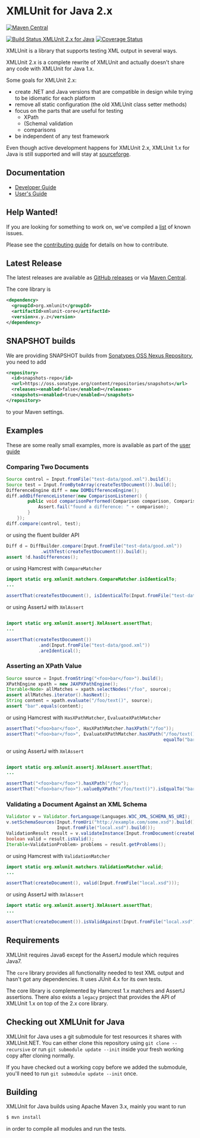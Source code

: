 XMLUnit for Java 2.x
====================

[![Maven Central](https://maven-badges.herokuapp.com/maven-central/org.xmlunit/xmlunit-core/badge.svg)](https://maven-badges.herokuapp.com/maven-central/org.xmlunit/xmlunit-core)

[![Build Status XMLUnit 2.x for Java](https://travis-ci.org/xmlunit/xmlunit.svg?branch=master)](https://travis-ci.org/xmlunit/xmlunit) [![Coverage Status](https://coveralls.io/repos/xmlunit/xmlunit/badge.svg)](https://coveralls.io/r/xmlunit/xmlunit)

XMLUnit is a library that supports testing XML output in several ways.

XMLUnit 2.x is a complete rewrite of XMLUnit and actually doesn't
share any code with XMLUnit for Java 1.x.

Some goals for XMLUnit 2.x:

* create .NET and Java versions that are compatible in design while
  trying to be idiomatic for each platform
* remove all static configuration (the old XMLUnit class setter methods)
* focus on the parts that are useful for testing
  - XPath
  - (Schema) validation
  - comparisons
* be independent of any test framework

Even though active development happens for XMLUnit 2.x, XMLUnit 1.x
for Java is still supported and will stay at
[sourceforge](https://sourceforge.net/projects/xmlunit/).

## Documentation

* [Developer Guide](https://github.com/xmlunit/xmlunit/wiki)
* [User's Guide](https://github.com/xmlunit/user-guide/wiki)

## Help Wanted!

If you are looking for something to work on, we've compiled a
[list](HELP_WANTED.md) of known issues.

Please see the [contributing guide](CONTRIBUTING.md) for details on
how to contribute.

## Latest Release

The latest releases are available as
[GitHub releases](https://github.com/xmlunit/xmlunit/releases) or via
[Maven Central](http://search.maven.org/#search|ga|1|org.xmlunit).

The core library is

```xml
<dependency>
  <groupId>org.xmlunit</groupId>
  <artifactId>xmlunit-core</artifactId>
  <version>x.y.z</version>
</dependency>
```

## SNAPSHOT builds

We are providing SNAPSHOT builds from
[Sonatypes OSS Nexus Repository](https://oss.sonatype.org/content/repositories/snapshots/org/xmlunit/),
you need to add

```xml
<repository>
  <id>snapshots-repo</id>
  <url>https://oss.sonatype.org/content/repositories/snapshots</url>
  <releases><enabled>false</enabled></releases>
  <snapshots><enabled>true</enabled></snapshots>
</repository>
```

to your Maven settings.

## Examples

These are some really small examples, more is available as part of the
[user guide](https://github.com/xmlunit/user-guide/wiki)

### Comparing Two Documents

```java
Source control = Input.fromFile("test-data/good.xml").build();
Source test = Input.fromByteArray(createTestDocument()).build();
DifferenceEngine diff = new DOMDifferenceEngine();
diff.addDifferenceListener(new ComparisonListener() {
        public void comparisonPerformed(Comparison comparison, ComparisonResult outcome) {
            Assert.fail("found a difference: " + comparison);
        }
    });
diff.compare(control, test);
```

or using the fluent builder API

```java
Diff d = DiffBuilder.compare(Input.fromFile("test-data/good.xml"))
             .withTest(createTestDocument()).build();
assert !d.hasDifferences();
```

or using Hamcrest with `CompareMatcher`

```java
import static org.xmlunit.matchers.CompareMatcher.isIdenticalTo;
...

assertThat(createTestDocument(), isIdenticalTo(Input.fromFile("test-data/good.xml")));
```

or using AssertJ with `XmlAssert`

```java

import static org.xmlunit.assertj.XmlAssert.assertThat;
...

assertThat(createTestDocument())
            .and(Input.fromFile("test-data/good.xml"))
            .areIdentical();
```

### Asserting an XPath Value

```java
Source source = Input.fromString("<foo>bar</foo>").build();
XPathEngine xpath = new JAXPXPathEngine();
Iterable<Node> allMatches = xpath.selectNodes("/foo", source);
assert allMatches.iterator().hasNext();
String content = xpath.evaluate("/foo/text()", source);
assert "bar".equals(content);
```

or using Hamcrest with `HasXPathMatcher`, `EvaluateXPathMatcher`

```java
assertThat("<foo>bar</foo>", HasXPathMatcher.hasXPath("/foo"));
assertThat("<foo>bar</foo>", EvaluateXPathMatcher.hasXPath("/foo/text()",
                                                           equalTo("bar")));
```

or using AssertJ with `XmlAssert`

```java

import static org.xmlunit.assertj.XmlAssert.assertThat;
...

assertThat("<foo>bar</foo>").hasXPath("/foo");
assertThat("<foo>bar</foo>").valueByXPath("/foo/text()").isEqualTo("bar");
```

### Validating a Document Against an XML Schema

```java
Validator v = Validator.forLanguage(Languages.W3C_XML_SCHEMA_NS_URI);
v.setSchemaSources(Input.fromUri("http://example.com/some.xsd").build(),
                   Input.fromFile("local.xsd").build());
ValidationResult result = v.validateInstance(Input.fromDocument(createDocument()).build());
boolean valid = result.isValid();
Iterable<ValidationProblem> problems = result.getProblems();
```

or using Hamcrest with `ValidationMatcher`

```java
import static org.xmlunit.matchers.ValidationMatcher.valid;
...

assertThat(createDocument(), valid(Input.fromFile("local.xsd")));
```

or using AssertJ with `XmlAssert`

```java
import static org.xmlunit.assertj.XmlAssert.assertThat;
...

assertThat(createDocument()).isValidAgainst(Input.fromFile("local.xsd"));
```

## Requirements

XMLUnit requires Java6 except for the AssertJ module which requires
Java7.

The `core` library provides all functionality needed to test XML
output and hasn't got any dependencies.  It uses JUnit 4.x for its own
tests.

The core library is complemented by Hamcrest 1.x matchers and AssertJ
assertions.  There also exists a `legacy` project that provides the
API of XMLUnit 1.x on top of the 2.x core library.

## Checking out XMLUnit for Java

XMLUnit for Java uses a git submodule for test resources it shares
with XMLUnit.NET.  You can either clone this repository using `git
clone --recursive` or run `git submodule update --init` inside
your fresh working copy after cloning normally.

If you have checked out a working copy before we added the submodule,
you'll need to run `git submodule update --init` once.

## Building

XMLUnit for Java builds using Apache Maven 3.x, mainly you want to run

```sh
$ mvn install
```

in order to compile all modules and run the tests.
